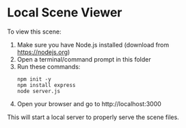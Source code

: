 # Local Scene Viewer

To view this scene:

1. Make sure you have Node.js installed (download from https://nodejs.org)
2. Open a terminal/command prompt in this folder
3. Run these commands:
   ```
   npm init -y
   npm install express
   node server.js
   ```
4. Open your browser and go to http://localhost:3000

This will start a local server to properly serve the scene files.

